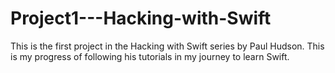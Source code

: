 # Project1---Hacking-with-Swift
This is the first project in the Hacking with Swift series by Paul Hudson. This is my progress of following his tutorials in my journey to learn Swift. 
